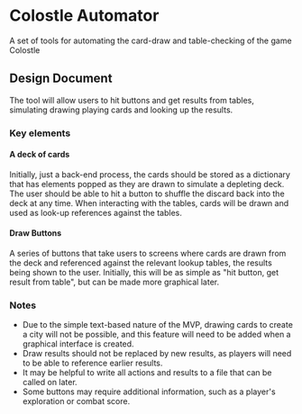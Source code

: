 # Colostle Automator
A set of tools for automating the card-draw and table-checking of the game Colostle

## Design Document
The tool will allow users to hit buttons and get results from tables, simulating drawing playing cards and looking up the results.

### Key elements

#### A deck of cards
Initially, just a back-end process, the cards should be stored as a dictionary that has elements popped as they are drawn to simulate a depleting deck. The user should be able to hit a button to shuffle the discard back into the deck at any time. When interacting with the tables, cards will be drawn and used as look-up references against the tables.

#### Draw Buttons
A series of buttons that take users to screens where cards are drawn from the deck and referenced against the relevant lookup tables, the results being shown to the user. Initially, this will be as simple as "hit button, get result from table", but can be made more graphical later.

### Notes
 - Due to the simple text-based nature of the MVP, drawing cards to create a city will not be possible, and this feature will need to be added when a graphical interface is created.
 - Draw results should not be replaced by new results, as players will need to be able to reference earlier results.
 - It may be helpful to write all actions and results to a file that can be called on later.
 - Some buttons may require additional information, such as a player's exploration or combat score.
